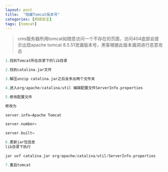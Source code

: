 ```yaml
---
layout: post
title:  "隐藏Tomcat版本号"
categories: [网络安全]
tags: [tomcat]
---
```


>cms服务器所用tomcat如随意访问一个不存在的页面，访问404底部会提示出现apache tomcat 8.5.51泄漏版本号，黑客根据此版本漏洞进行恶意攻击

```c
1.找到Tomcat所在目录下的lib目录

2.找到catalina.jar文件

3.解压unzip catalina.jar之后会多出两个文件夹

4.进入org/apache/catalina/util 编辑配置文件ServerInfo.properties

5.修改配置文件

修改为

server.info=Apache Tomcat

server.number=

server.built=

6.更新jar包信息
lib目录下执行

jar uvf catalina.jar org/apache/catalina/util/ServerInfo.properties

7.重启tomcat
```
